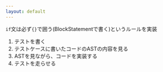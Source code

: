 ```yaml
---
layout: default
---
```


<section-title title="開発の流れ" />

<div class="text-center">

`if`文は必ず`{}`で囲う(BlockStatementで書く)というルールを実装

</div>

<v-clicks class="_bullet">

1. テストを書く
2. テストケースに書いたコードのASTの内容を見る
3. ASTを見ながら、コードを実装する
4. テストを走らせる

</v-clicks>
